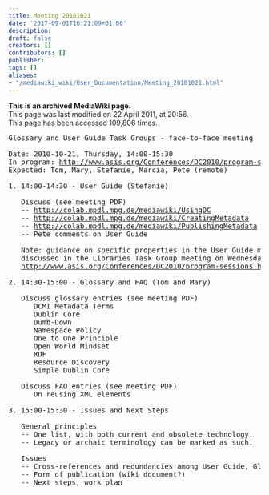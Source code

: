 ```yaml
---
title: Meeting 20101021
date: '2017-09-01T16:21:09+01:00'
description: 
draft: false
creators: []
contributors: []
publisher: 
tags: []
aliases:
- "/mediawiki_wiki/User_Documentation/Meeting_20101021.html"
---
```


 **This is an archived MediaWiki page.**  
This page was last modified on 22 April 2011, at 20:56.  
This page has been accessed 109,806 times.

<pre>Glossary and User Guide Task Groups - face-to-face meeting

Date: 2010-10-21, Thursday, 14:00-15:30
In program: <a href="http://www.asis.org/Conferences/DC2010/program-sessions.html#userdoc" class="external free" rel="nofollow">http://www.asis.org/Conferences/DC2010/program-sessions.html#userdoc</a>
Expected: Tom, Mary, Stefanie, Marcia, Pete (remote)

1. 14:00-14:30 - User Guide (Stefanie)

   Discuss (see meeting PDF)
   -- <a href="http://colab.mpdl.mpg.de/mediawiki/UsingDC" class="external free" rel="nofollow">http://colab.mpdl.mpg.de/mediawiki/UsingDC</a>
   -- <a href="http://colab.mpdl.mpg.de/mediawiki/CreatingMetadata" class="external free" rel="nofollow">http://colab.mpdl.mpg.de/mediawiki/CreatingMetadata</a>
   -- <a href="http://colab.mpdl.mpg.de/mediawiki/PublishingMetadata" class="external free" rel="nofollow">http://colab.mpdl.mpg.de/mediawiki/PublishingMetadata</a>
   -- Pete comments on User Guide

   Note: guidance on specific properties in the User Guide may be 
   discussed in the Libraries Task Group meeting on Wednesday, see
   <a href="http://www.asis.org/Conferences/DC2010/program-sessions.html#librarytaskgroup" class="external free" rel="nofollow">http://www.asis.org/Conferences/DC2010/program-sessions.html#librarytaskgroup</a>

2. 14:30-15:00 - Glossary and FAQ (Tom and Mary)

   Discuss glossary entries (see meeting PDF)
      DCMI Metadata Terms
      Dublin Core
      Dumb-Down
      Namespace Policy
      One to One Principle
      Open World Mindset
      RDF
      Resource Discovery
      Simple Dublin Core

   Discuss FAQ entries (see meeting PDF)
      On reusing XML elements

3. 15:00-15:30 - Issues and Next Steps

   General principles
   -- One list, with both current and obsolete technology.
   -- Legacy or archaic terminology can be marked as such.

   Issues
   -- Cross-references and redundancies among User Guide, Glossary, FAQ
   -- Form of publication (wiki document?)
   -- Next steps, work plan
</pre>
